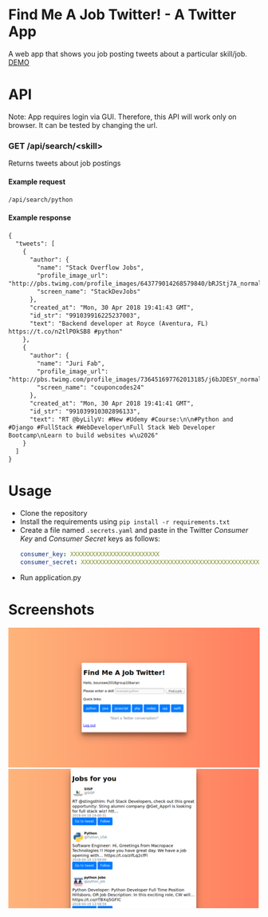 # Find Me A Job Twitter! - A Twitter App

A web app that shows you job posting tweets about a particular skill/job.
[DEMO](https://findmeajobtwitter.herokuapp.com/)

# API
Note: App requires login via GUI. Therefore, this API will work only on browser. It can be tested by changing the url.
### GET /api/search/\<skill>
Returns tweets about job postings
#### Example request
`/api/search/python`
#### Example response
```
{
  "tweets": [ 
    {
      "author": {
        "name": "Stack Overflow Jobs", 
        "profile_image_url": "http://pbs.twimg.com/profile_images/643779014268579840/bRJStj7A_normal.png", 
        "screen_name": "StackDevJobs"
      }, 
      "created_at": "Mon, 30 Apr 2018 19:41:43 GMT", 
      "id_str": "991039916225237003", 
      "text": "Backend developer at Royce (Aventura, FL) https://t.co/n2tlP0kSB8 #python"
    }, 
    {
      "author": {
        "name": "Juri Fab", 
        "profile_image_url": "http://pbs.twimg.com/profile_images/736451697762013185/j6bJDESY_normal.jpg", 
        "screen_name": "couponcodes24"
      }, 
      "created_at": "Mon, 30 Apr 2018 19:41:41 GMT", 
      "id_str": "991039910302896133", 
      "text": "RT @byLilyV: #New #Udemy #Course:\n\n#Python and #Django #FullStack #WebDeveloper\nFull Stack Web Developer Bootcamp\nLearn to build websites w\u2026"
    }
  ]
}
```

# Usage
- Clone the repository
- Install the requirements using `pip install -r requirements.txt`
- Create a file named `.secrets.yaml` and paste in the Twitter _Consumer Key_ and _Consumer Secret_ keys as follows:
    ```yaml
    consumer_key: XXXXXXXXXXXXXXXXXXXXXXXXX
    consumer_secret: XXXXXXXXXXXXXXXXXXXXXXXXXXXXXXXXXXXXXXXXXXXXXXXXXX
    ```
- Run application.py

# Screenshots

![Screenshot of main page](screenshots/1.png)
![Screenshot of search results](screenshots/2.png)

